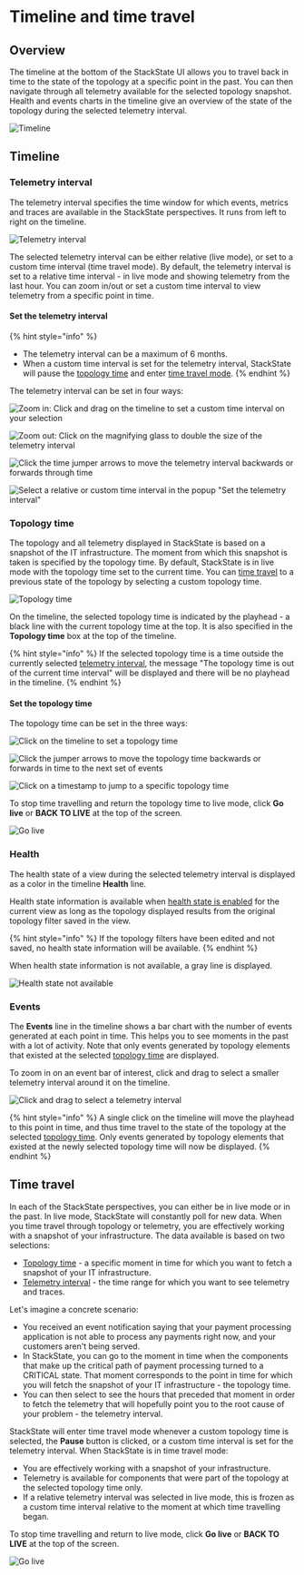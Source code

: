 # Timeline and time travel

## Overview

The timeline at the bottom of the StackState UI allows you to travel back in time to the state of the topology at a specific point in the past. You can then navigate through all telemetry available for the selected topology snapshot. Health and events charts in the timeline give an overview of the state of the topology during the selected telemetry interval.

![Timeline](../../.gitbook/assets/v4x_timeline.png)

## Timeline

### Telemetry interval

The telemetry interval specifies the time window for which events, metrics and traces are available in the StackState perspectives. It runs from left to right on the timeline. 

![Telemetry interval](/.gitbook/assets/v4x_telemetry_interval.png)

The selected telemetry interval can be either relative (live mode), or set to a custom time interval (time travel mode). By default, the telemetry interval is set to a relative time interval - in live mode and showing telemetry from the last hour. You can zoom in/out or set a custom time interval to view telemetry from a specific point in time.

#### Set the telemetry interval

{% hint style="info" %}
* The telemetry interval can be a maximum of 6 months. 
* When a custom time interval is set for the telemetry interval, StackState will pause the [topology time](#topology-time) and enter [time travel mode](#time-travel).
{% endhint %}

The telemetry interval can be set in four ways:

![Zoom in: Click and drag on the timeline to set a custom time interval on your selection](/.gitbook/assets/v4x_timeline_click_drag.png)

![Zoom out: Click on the magnifying glass to double the size of the telemetry interval](/.gitbook/assets/v4x_telemetry_interval_zoom_out.png)
  
![Click the time jumper arrows to move the telemetry interval backwards or forwards through time](/.gitbook/assets/v4x_telemetry_interval_jumper.png)

![Select a relative or custom time interval in the popup "Set the telemetry interval"](/.gitbook/assets/v4x_timeline_telemetry_interval.png)

### Topology time

The topology and all telemetry displayed in StackState is based on a snapshot of the IT infrastructure. The moment from which this snapshot is taken is specified by the topology time. By default, StackState is in live mode with the topology time set to the current time. You can [time travel](#time-travel) to a previous state of the topology by selecting a custom topology time.

![Topology time](../../.gitbook/assets/v4x_topology_time.png)

On the timeline, the selected topology time is indicated by the playhead - a black line with the current topology time at the top. It is also specified in the **Topology time** box at the top of the timeline. 

{% hint style="info" %}
If the selected topology time is a time outside the currently selected [telemetry interval](#telemetry-interval), the message "The topology time is out of the current time interval" will be displayed and there will be no playhead in the timeline.
{% endhint %}

#### Set the topology time

The topology time can be set in the three ways:

![Click on the timeline to set a topology time](/.gitbook/assets/v4x_topology_time_timeline.png)

![Click the jumper arrows to move the topology time backwards or forwards in time to the next set of events](/.gitbook/assets/v4x_topology_time_jumper.png)

![Click on a timestamp to jump to a specific topology time](/.gitbook/assets/v4x_topology_time_timestamp.png)  

To stop time travelling and return the topology time to live mode, click **Go live** or **BACK TO LIVE** at the top of the screen.

![Go live](/.gitbook/assets/v4x_timeline_go_live.png)  

### Health

The health state of a view during the selected telemetry interval is displayed as a color in the timeline **Health** line. 

Health state information is available when [health state is enabled](/use/health-state/configure-view-health.md) for the current view as long as the topology displayed results from the original topology filter saved in the view. 

{% hint style="info" %}
If the topology filters have been edited and not saved, no health state information will be available.
{% endhint %}

When health state information is not available, a gray line is displayed.

![Health state not available](/.gitbook/assets/v4x_timeline_no_health_state.png)

### Events

The **Events** line in the timeline shows a bar chart with the number of events generated at each point in time. This helps you to see moments in the past with a lot of activity. Note that only events generated by topology elements that existed at the selected [topology time](#topology-time) are displayed.

To zoom in on an event bar of interest, click and drag to select a smaller telemetry interval around it on the timeline.

![Click and drag to select a telemetry interval](/.gitbook/assets/v4x_timeline_click_drag.png)

{% hint style="info" %}
A single click on the timeline will move the playhead to this point in time, and thus time travel to the state of the topology at the selected [topology time](#topology-time). Only events generated by topology elements that existed at the newly selected topology time will now be displayed.
{% endhint %}

## Time travel

In each of the StackState perspectives, you can either be in live mode or in the past. In live mode, StackState will constantly poll for new data. When you time travel through topology or telemetry, you are effectively working with a snapshot of your infrastructure. The data available is based on two selections:

* [Topology time](#topology-time) - a specific moment in time for which you want to fetch a snapshot of your IT infrastructure.
* [Telemetry interval](#telemetry-interval) - the time range for which you want to see telemetry and traces.

Let's imagine a concrete scenario:

* You received an event notification saying that your payment processing application is not able to process any payments right now, and your customers aren't being served.
* In StackState, you can go to the moment in time when the components that make up the critical path of payment processing turned to a CRITICAL state. That moment corresponds to the point in time for which you will fetch the snapshot of your IT infrastructure - the topology time.
* You can then select to see the hours that preceded that moment in order to fetch the telemetry that will hopefully point you to the root cause of your problem - the telemetry interval.

StackState will enter time travel mode whenever a custom topology time is selected, the **Pause** button is clicked, or a custom time interval is set for the telemetry interval. When StackState is in time travel mode: 

* You are effectively working with a snapshot of your infrastructure.
* Telemetry is available for components that were part of the topology at the selected topology time only.
* If a relative telemetry interval was selected in live mode, this is frozen as a custom time interval relative to the moment at which time travelling began.

To stop time travelling and return to live mode, click **Go live** or **BACK TO LIVE** at the top of the screen.

![Go live](/.gitbook/assets/v4x_timeline_go_live.png)